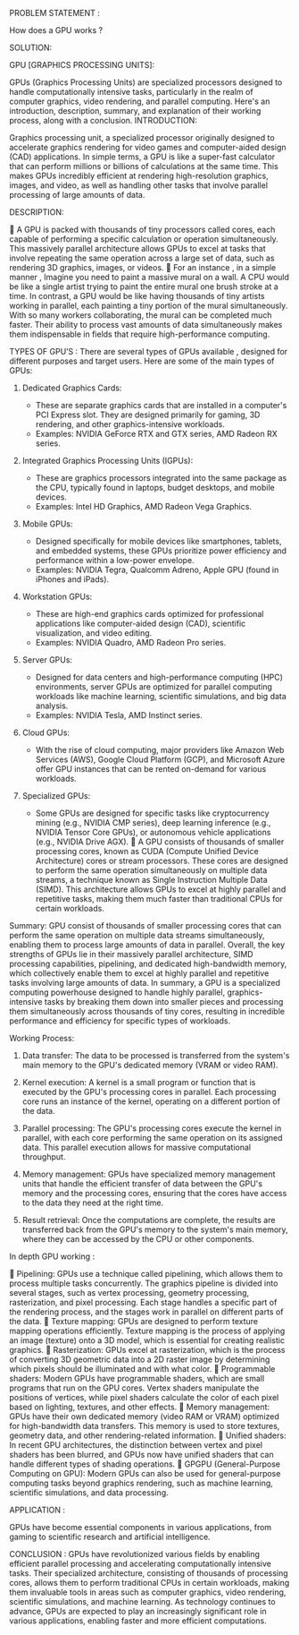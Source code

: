 PROBLEM STATEMENT :

How does a GPU works ?

SOLUTION:

GPU [GRAPHICS PROCESSING UNITS]:

GPUs (Graphics Processing Units) are specialized processors designed to handle computationally intensive tasks, particularly in the realm of computer graphics, video rendering, and parallel computing. Here's an introduction, description, summary, and explanation of their working process, along with a conclusion.
INTRODUCTION:

Graphics processing unit, a specialized processor originally designed to accelerate graphics rendering for video games and computer-aided design (CAD) applications. In simple terms, a GPU is like a super-fast calculator that can perform millions or billions of calculations at the same time. This makes GPUs incredibly efficient at rendering high-resolution graphics, images, and video, as well as handling other tasks that involve parallel processing of large amounts of data.

DESCRIPTION:

     A GPU is packed with thousands of tiny processors called cores, each capable of performing a specific calculation or operation simultaneously. This massively parallel architecture allows GPUs to excel at tasks that involve
repeating the same operation across a large set of data, such as rendering 3D graphics, images, or videos.
     For an instance , in a simple manner , 
Imagine you need to paint a massive mural on a wall. A CPU would be like a single artist trying to paint the entire mural one brush stroke at a time. In contrast, a GPU would be like having thousands of tiny artists working in parallel, each painting a tiny portion of the mural simultaneously. With so many workers collaborating, the mural can be completed much faster.
Their ability to process vast amounts of data simultaneously makes them indispensable in fields that require high-performance computing.

TYPES OF GPU’S :
There are several types of GPUs available , designed for different purposes and target users. Here are some of the main types of GPUs:

1. Dedicated Graphics Cards:
   - These are separate graphics cards that are installed in a computer's PCI Express slot. They are designed primarily for gaming, 3D rendering, and other graphics-intensive workloads.
   - Examples: NVIDIA GeForce RTX and GTX series, AMD Radeon RX series.

2. Integrated Graphics Processing Units (IGPUs):
   - These are graphics processors integrated into the same package as the CPU, typically found in laptops, budget desktops, and mobile devices.
   - Examples: Intel HD Graphics, AMD Radeon Vega Graphics.

3. Mobile GPUs:
   - Designed specifically for mobile devices like smartphones, tablets, and embedded systems, these GPUs prioritize power efficiency and performance within a low-power envelope.
   - Examples: NVIDIA Tegra, Qualcomm Adreno, Apple GPU (found in iPhones and iPads).

4. Workstation GPUs:
   - These are high-end graphics cards optimized for professional applications like computer-aided design (CAD), scientific visualization, and video editing.
   - Examples: NVIDIA Quadro, AMD Radeon Pro series.

5. Server GPUs:
   - Designed for data centers and high-performance computing (HPC) environments, server GPUs are optimized for parallel computing workloads like machine learning, scientific simulations, and big data analysis.
   - Examples: NVIDIA Tesla, AMD Instinct series.

6. Cloud GPUs:
   - With the rise of cloud computing, major providers like Amazon Web Services (AWS), Google Cloud Platform (GCP), and Microsoft Azure offer GPU instances that can be rented on-demand for various workloads.

7. Specialized GPUs:
   - Some GPUs are designed for specific tasks like cryptocurrency mining (e.g., NVIDIA CMP series), deep learning inference (e.g., NVIDIA Tensor Core GPUs), or autonomous vehicle applications (e.g., NVIDIA Drive AGX).
  A GPU consists of thousands of smaller processing cores, known as CUDA (Compute Unified Device Architecture) cores or stream processors. These cores are designed to perform the    same operation simultaneously on multiple data streams, a technique known as Single Instruction Multiple Data (SIMD). This architecture allows GPUs to excel at highly parallel and repetitive tasks, making them much faster than traditional CPUs for certain workloads.

Summary:
          GPU consist of thousands of smaller processing cores that can perform the same operation on multiple data streams simultaneously, enabling them to process large amounts of data in parallel. Overall, the key strengths of GPUs lie in their massively parallel architecture, SIMD processing capabilities, pipelining, and dedicated high-bandwidth memory, which collectively enable them to excel at highly parallel and repetitive tasks involving large amounts of data.
          In summary, a GPU is a specialized computing powerhouse designed to handle highly parallel, graphics-intensive tasks by breaking them down into smaller pieces and processing them simultaneously across thousands of tiny cores, resulting in incredible performance and efficiency for specific types of workloads.

Working Process:

1. Data transfer: The data to be processed is transferred from the system's main memory to the GPU's dedicated memory (VRAM or video RAM).

2. Kernel execution: A kernel is a small program or function that is executed by the GPU's processing cores in parallel. Each processing core runs an instance of the kernel, operating on a different portion of the data.

3. Parallel processing: The GPU's processing cores execute the kernel in parallel, with each core performing the same operation on its assigned data. This parallel execution allows for massive computational throughput.

4. Memory management: GPUs have specialized memory management units that handle the efficient transfer of data between the GPU's memory and the processing cores, ensuring that the cores have access to the data they need at the right time.

5. Result retrieval: Once the computations are complete, the results are transferred back from the GPU's memory to the system's main memory, where they can be accessed by the CPU or other components.

In depth GPU working :

  Pipelining: GPUs use a technique called pipelining, which allows them to process multiple tasks concurrently. The graphics pipeline is divided into several stages, such as vertex processing, geometry processing, rasterization, and pixel processing. Each stage handles a specific part of the rendering process, and the stages work in parallel on different parts of the data.
 Texture mapping: GPUs are designed to perform texture mapping operations efficiently. Texture mapping is the process of applying an image (texture) onto a 3D model, which is essential for creating realistic graphics.
 Rasterization: GPUs excel at rasterization, which is the process of converting 3D geometric data into a 2D raster image by determining which pixels should be illuminated and with what color.
 Programmable shaders: Modern GPUs have programmable shaders, which are small programs that run on the GPU cores. Vertex shaders manipulate the positions of vertices, while pixel shaders calculate the color of each pixel based on lighting, textures, and other effects.
 Memory management: GPUs have their own dedicated memory (video RAM or VRAM) optimized for high-bandwidth data transfers. This memory is used to store textures, geometry data, and other rendering-related information.
 Unified shaders: In recent GPU architectures, the distinction between vertex and pixel shaders has been blurred, and GPUs now have unified shaders that can handle different types of shading operations.
 GPGPU (General-Purpose Computing on GPU): Modern GPUs can also be used for general-purpose computing tasks beyond graphics rendering, such as machine learning, scientific simulations, and data processing.

APPLICATION :

GPUs have become essential components in various applications, from gaming to scientific research and artificial intelligence.

CONCLUSION :
GPUs have revolutionized various fields by enabling efficient parallel processing and accelerating computationally intensive tasks. Their specialized architecture, consisting of thousands of processing cores, allows them to perform traditional CPUs in certain workloads, making them invaluable tools in areas such as computer graphics, video rendering, scientific simulations, and machine learning. As technology continues to advance, GPUs are expected to play an increasingly significant role in various applications, enabling faster and more efficient computations.
